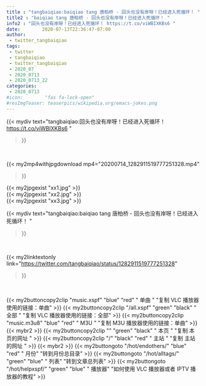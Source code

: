 ```yaml
---
title : "tangbaiqiao:baiqiao tang 唐柏桥 - 回头也没有岸呀！已经进入死循环！ "
title2 : "baiqiao tang 唐柏桥 - 回头也没有岸呀！已经进入死循环！ "
info2 : "回头也没有岸呀！已经进入死循环！ https://t.co/viWBIXKBs6 "
date:        2020-07-13T22:36:47-07:00
author:
 - twitter_tangbaiqiao
tags:
 - twitter
 - tangbaiqiao
 - twitter_tangbaiqiao
 - 2020_07
 - 2020_0713
 - 2020_0713_22
categories:
 - 2020_0713
#icon:        "fas fa-lock-open"
#resImgTeaser: teaserpics/wikipedia.org/emacs-jokes.png
---
```


{{< mydiv text="tangbaiqiao:回头也没有岸呀！已经进入死循环！ https://t.co/viWBIXKBs6 "
>}}
<br>


{{< my2mp4withjpgdownload mp4="20200714_1282911519777251328.mp4"
>}}

{{< my2jpgexist "xx1.jpg" >}}<br>
{{< my2jpgexist "xx2.jpg" >}}<br>
{{< my2jpgexist "xx3.jpg" >}}<br>



{{< mydiv text="tangbaiqiao:baiqiao tang 唐柏桥 - 回头也没有岸呀！已经进入死循环！ "
>}}
<br>

{{< my2linktextonly link="https://twitter.com/tangbaiqiao/status/1282911519777251328"
>}}


<br>

{{< my2buttoncopy2clip "music.xspf"        "blue"   "red"    " 单曲 "  "复制 VLC 播放器使用的链接：单曲" >}} {{< my2buttoncopy2clip "/all.xspf"         "green"  "black"  " 全部 "  "复制 VLC 播放器使用的链接：全部" >}} {{< my2buttoncopy2clip "music.m3u8"        "blue"   "red"    " M3U  "    "复制 M3U 播放器使用的链接：单曲" >}} {{< mybr2 >}} {{< my2buttoncopy2clip ""                  "green"  "black"  " 本页 "    "复制 本页的网址 " >}} {{< my2buttoncopy2clip "/"                 "black"  "red"    " 主站 "    "复制 主站的网址 " >}} {{< mybr2 >}} {{< my2buttongoto      "/hot/endothers/"   "blue"   "red"    " 月份"   "转到月份总目录" >}} {{< my2buttongoto      "/hot/alltags/"     "green"  "blue"   " 列表"   "转到文章总列表" >}} {{< my2buttongoto      "/hot/helpxspf/"    "green"  "blue"   " 播放器" "如何使用 VLC 播放器或者 IPTV 播放器的教程" >}} 
